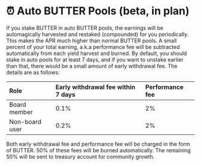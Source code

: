 # ⏰ Auto BUTTER Pools \(beta, in plan\)

If you stake BUTTER in auto BUTTER pools, the earnings will be automagically harvested and restaked \(compounded\) for you periodically. This makes the APR much higher than normal BUTTER pools. A small percent of your total earning, a.k.a performance fee will be subtracted automatically from each yield harvest and burned. By default, you should stake in auto pools for at least 7 days, and if you want to unstake earlier than that, there would be a small amount of early withdrawal fee. The details are as follows:

| Role | Early withdrawal fee within 7 days | Performance fee |
| :--- | :--- | :--- |
| Board member | 0.1% | 2% |
| Non-board user | 0.2% | 2% |

Both early withdrawal fee and performance fee will be charged in the form of BUTTER. 50% of these fees will be burned automatically. The remaining 50% will be sent to treasury account for community growth.

